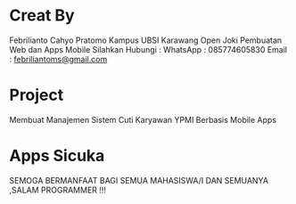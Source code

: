 # Creat By #
Febrilianto Cahyo Pratomo
Kampus UBSI Karawang
Open Joki Pembuatan Web dan Apps Mobile Silahkan Hubungi :
WhatsApp : 085774605830
Email   : febriliantoms@gmail.com

# Project #
 Membuat Manajemen Sistem Cuti Karyawan YPMI Berbasis Mobile Apps

# Apps Sicuka #

SEMOGA BERMANFAAT BAGI SEMUA MAHASISWA/I DAN SEMUANYA ,SALAM PROGRAMMER !!!


